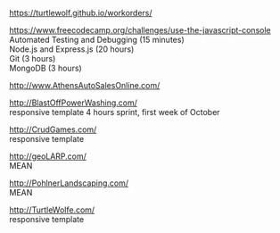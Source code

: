 https://turtlewolf.github.io/workorders/

https://www.freecodecamp.org/challenges/use-the-javascript-console
Automated Testing and Debugging (15 minutes)  
Node.js and Express.js (20 hours)  
Git (3 hours)  
MongoDB (3 hours)  

http://www.AthensAutoSalesOnline.com/

http://BlastOffPowerWashing.com/  
responsive template 4 hours sprint, first week of October

http://CrudGames.com/  
responsive template

http://geoLARP.com/  
MEAN

http://PohlnerLandscaping.com/  
MEAN

http://TurtleWolfe.com/  
responsive template
